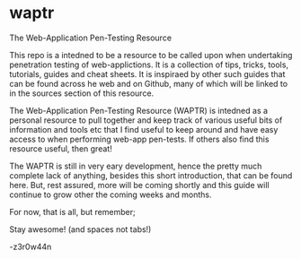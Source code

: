 # waptr
The Web-Application Pen-Testing Resource

This repo is a intedned to be a resource to be called upon when undertaking penetration testing of web-applictions. It is a collection of tips, tricks, tools, tutorials, guides and cheat sheets. It is inspiraed by other such guides that can be found across he web and on Github, many of which will be linked to in the sources section of this resource.

The Web-Application Pen-Testing Resource (WAPTR) is intedned as a personal resource to pull together and keep track of various useful bits of information and tools etc that I find useful to keep around and have easy access to when performing web-app pen-tests. If others also find this resource useful, then great!

The WAPTR is still in very eary development, hence the pretty much complete lack of anything, besides this short introduction, that can be found here. But, rest assured, more will be coming shortly and this guide will continue to grow other the coming weeks and months.

For now, that is all, but remember;

Stay awesome! (and spaces not tabs!)

-z3r0w44n
